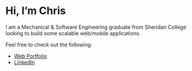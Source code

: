 # Hi, I’m Chris

I am a Mechanical & Software Engineering graduate from Sheridan College looking to build some scalable web/mobile applications. 

Feel free to check out the following:
* [Web Portfolio](https://ctapnio.com/)
* [LinkedIn](https://www.linkedin.com/in/ctapnio/)
